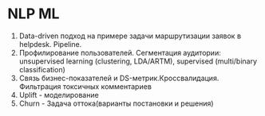 # NLP ML
1. Data-driven подход на примере задачи маршрутизации заявок в helpdesk. Pipeline.
2. Профилирование пользователей. Сегментация аудитории: unsupervised learning (clustering, LDA/ARTM), supervised (multi/binary classification)
3. Связь бизнес-показателей и DS-метрик.Кроссвалидация. Фильтрация токсичных комментариев
4. Uplift - моделирование
5. Churn - Задача оттока(варианты постановки и решения)